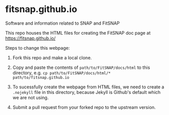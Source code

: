 # fitsnap.github.io
Software and information related to SNAP and FitSNAP

This repo houses the HTML files for creating the FitSNAP doc page at https://fitsnap.github.io/

Steps to change this webpage:

1. Fork this repo and make a local clone.

2. Copy and paste the contents of `path/to/FitSNAP/docs/html` to this directory, e.g. `cp path/to/FitSNAP/docs/html/* path/to/fitsnap.github.io` 

3. To sucessfully create the webpage from HTML files, we need to create a `.nojekyll` file in this directory, because Jekyll is Github's default which we are not using. 

4. Submit a pull request from your forked repo to the upstream version.
